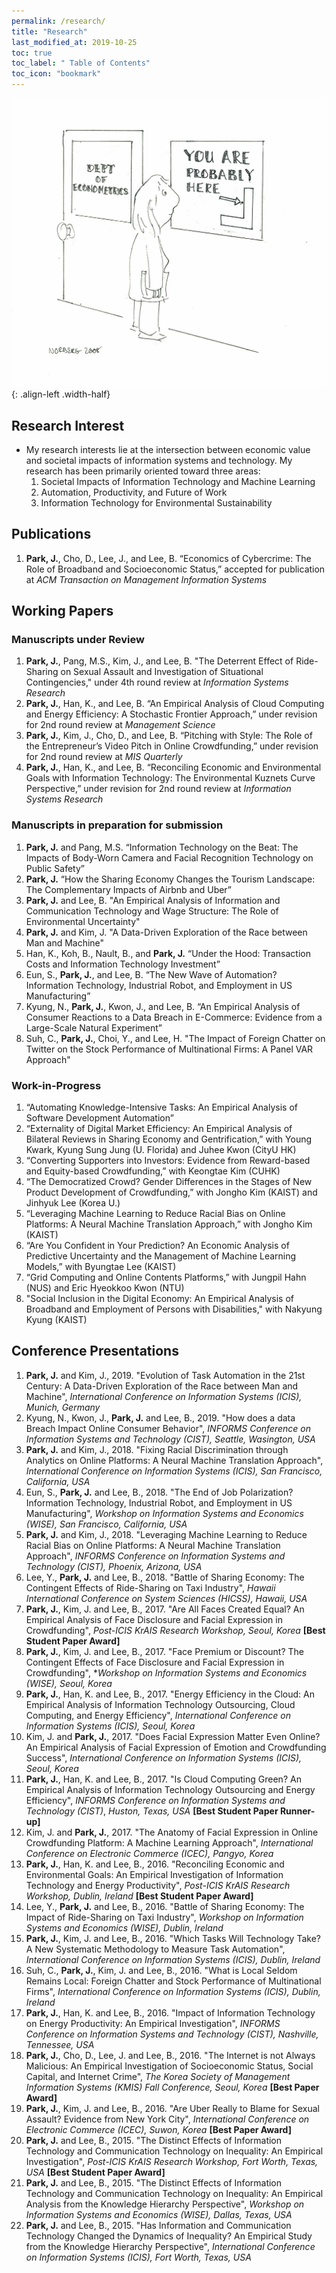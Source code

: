 ```yaml
---
permalink: /research/
title: "Research"
last_modified_at: 2019-10-25
toc: true
toc_label: " Table of Contents"
toc_icon: "bookmark"
---
```

![](/assets/images/you_are_here.jpg){: .align-left .width-half}

## Research Interest
* My research interests lie at the intersection between economic value and societal impacts of information systems and technology. My research has been primarily oriented toward three areas:
	1. Societal Impacts of Information Technology and Machine Learning
	2. Automation, Productivity, and Future of Work
	3. Information Technology for Environmental Sustainability


## Publications
1. **Park, J.**, Cho, D., Lee, J., and Lee, B. “Economics of Cybercrime: The Role of Broadband and Socioeconomic Status,” accepted for publication at *ACM Transaction on Management Information Systems*


## Working Papers
### Manuscripts under Review
1. **Park, J.**, Pang, M.S., Kim, J., and Lee, B. "The Deterrent Effect of Ride-Sharing on Sexual Assault and Investigation of Situational Contingencies," under 4th round review at *Information Systems Research*
2. **Park, J.**, Han, K., and Lee, B. “An Empirical Analysis of Cloud Computing and Energy Efficiency: A Stochastic Frontier Approach,” under revision for 2nd round review at *Management Science*
3. **Park, J.**, Kim, J., Cho, D., and Lee, B. “Pitching with Style: The Role of the Entrepreneur’s Video Pitch in Online Crowdfunding,” under revision for 2nd round review at *MIS Quarterly*
4. **Park, J.**, Han, K., and Lee, B. “Reconciling Economic and Environmental Goals with Information Technology: The Environmental Kuznets Curve Perspective,” under revision for 2nd round review at *Information Systems Research*


### Manuscripts in preparation for submission
1. **Park, J.** and Pang, M.S. “Information Technology on the Beat: The Impacts of Body-Worn Camera and Facial Recognition Technology on Public Safety”
2. **Park, J.** “How the Sharing Economy Changes the Tourism Landscape: The Complementary Impacts of Airbnb and Uber”
3. **Park, J.** and Lee, B. "An Empirical Analysis of Information and Communication Technology and Wage Structure: The Role of Environmental Uncertainty"
4. **Park, J.** and Kim, J. "A Data-Driven Exploration of the Race between Man and Machine"
5. Han, K., Koh, B., Nault, B., and **Park, J.** “Under the Hood: Transaction Costs and Information Technology Investment”
6. Eun, S., **Park, J.**, and Lee, B. “The New Wave of Automation? Information Technology, Industrial Robot, and Employment in US Manufacturing”
7. Kyung, N., **Park, J.**, Kwon, J., and Lee, B. “An Empirical Analysis of Consumer Reactions to a Data Breach in E-Commerce: Evidence from a Large-Scale Natural Experiment”
8. Suh, C., **Park, J.**, Choi, Y., and Lee, H. "The Impact of Foreign Chatter on Twitter on the Stock Performance of Multinational Firms: A Panel VAR Approach"


### Work-in-Progress
1. “Automating Knowledge-Intensive Tasks: An Empirical Analysis of Software Development Automation”
2. “Externality of Digital Market Efficiency: An Empirical Analysis of Bilateral Reviews in Sharing Economy and Gentrification,” with Young Kwark, Kyung Sung Jung (U. Florida) and Juhee Kwon (CityU HK)
3. “Converting Supporters into Investors: Evidence from Reward-based and Equity-based Crowdfunding,” with Keongtae Kim (CUHK)
4. “The Democratized Crowd? Gender Differences in the Stages of New Product Development of Crowdfunding,” with Jongho Kim (KAIST) and Jinhyuk Lee (Korea U.)
5. “Leveraging Machine Learning to Reduce Racial Bias on Online Platforms: A Neural Machine Translation Approach,” with Jongho Kim (KAIST)
6. “Are You Confident in Your Prediction? An Economic Analysis of Predictive Uncertainty and the Management of Machine Learning Models,” with Byungtae Lee (KAIST)
7. “Grid Computing and Online Contents Platforms,” with Jungpil Hahn (NUS) and Eric Hyeokkoo Kwon (NTU)
8. "Social Inclusion in the Digital Economy: An Empirical Analysis of Broadband and Employment of Persons with Disabilities," with Nakyung Kyung (KAIST)



## Conference Presentations
1. **Park, J.** and Kim, J., 2019. "Evolution of Task Automation in the 21st Century: A Data-Driven Exploration of the Race between Man and Machine", *International Conference on Information Systems (ICIS), Munich, Germany*
2. Kyung, N., Kwon, J., **Park, J.** and Lee, B., 2019. "How does a data Breach Impact Online Consumer Behavior", *INFORMS Conference on Information Systems and Technology (CIST), Seattle, Wasington, USA*
3. **Park, J.** and Kim, J., 2018. "Fixing Racial Discrimination through Analytics on Online Platforms: A Neural Machine Translation Approach", *International Conference on Information Systems (ICIS), San Francisco, California, USA*
4.	Eun, S., **Park, J.** and Lee, B., 2018. "The End of Job Polarization? Information Technology, Industrial Robot, and Employment in US Manufacturing", *Workshop on Information Systems and Economics (WISE), San Francisco, California, USA*
5. **Park, J.** and Kim, J., 2018. "Leveraging Machine Learning to Reduce Racial Bias on Online Platforms: A Neural Machine Translation Approach", *INFORMS Conference on Information Systems and Technology (CIST), Phoenix, Arizona, USA*
6. Lee, Y., **Park, J.** and Lee, B., 2018. "Battle of Sharing Economy: The Contingent Effects of Ride-Sharing on Taxi Industry", *Hawaii International Conference on System Sciences (HICSS), Hawaii, USA*
7. **Park, J.**, Kim, J. and Lee, B., 2017. "Are All Faces Created Equal? An Empirical Analysis of Face Disclosure and Facial Expression in Crowdfunding", *Post-ICIS KrAIS Research Workshop, Seoul, Korea* **[Best Student Paper Award]**
8. **Park, J.**, Kim, J. and Lee, B., 2017. "Face Premium or Discount? The Contingent Effects of Face Disclosure and Facial Expression in Crowdfunding", **Workshop on Information Systems and Economics (WISE), Seoul, Korea*
9. **Park, J.**, Han, K. and Lee, B., 2017. "Energy Efficiency in the Cloud: An Empirical Analysis of Information Technology Outsourcing, Cloud Computing, and Energy Efficiency", *International Conference on Information Systems (ICIS), Seoul, Korea*
10. Kim, J. and **Park, J.**, 2017. "Does Facial Expression Matter Even Online? An Empirical Analysis of Facial Expression of Emotion and Crowdfunding Success", *International Conference on Information Systems (ICIS), Seoul, Korea*
11. **Park, J.**, Han, K. and Lee, B., 2017. "Is Cloud Computing Green? An Empirical Analysis of Information Technology Outsourcing and Energy Efficiency", *INFORMS Conference on Information Systems and Technology (CIST)*, *Huston, Texas, USA* **[Best Student Paper Runner-up]**
12. Kim, J. and **Park, J.**, 2017. "The Anatomy of Facial Expression in Online Crowdfunding Platform: A Machine Learning Approach", *International Conference on Electronic Commerce (ICEC), Pangyo, Korea*
13. **Park, J.**, Han, K. and Lee, B., 2016. "Reconciling Economic and Environmental Goals: An Empirical Investigation of Information Technology and Energy Productivity", *Post-ICIS KrAIS Research Workshop, Dublin, Ireland* **[Best Student Paper Award]**
14. Lee, Y., **Park, J.** and Lee, B., 2016. "Battle of Sharing Economy: The Impact of Ride-Sharing on Taxi Industry", *Workshop on Information Systems and Economics (WISE), Dublin, Ireland*
15. **Park, J.**, Kim, J. and Lee, B., 2016. "Which Tasks Will Technology Take? A New Systematic Methodology to Measure Task Automation", *International Conference on Information Systems (ICIS), Dublin, Ireland*
16. Suh, C., **Park, J.**, Kim, J. and Lee, B., 2016. "What is Local Seldom Remains Local: Foreign Chatter and Stock Performance of Multinational Firms", *International Conference on Information Systems (ICIS), Dublin, Ireland*
17. **Park, J.**, Han, K. and Lee, B., 2016. "Impact of Information Technology on Energy Productivity: An Empirical Investigation", *INFORMS Conference on Information Systems and Technology (CIST), Nashville, Tennessee, USA*
18. **Park, J.**, Cho, D., Lee, J. and Lee, B., 2016. "The Internet is not Always Malicious: An Empirical Investigation of Socioeconomic Status, Social Capital, and Internet Crime", *The Korea Society of Management Information Systems (KMIS) Fall Conference, Seoul, Korea* **[Best Paper Award]**
19. **Park, J.**, Kim, J. and Lee, B., 2016. "Are Uber Really to Blame for Sexual Assault? Evidence from New York City", *International Conference on Electronic Commerce (ICEC), Suwon, Korea* **[Best Paper Award]**
20. **Park, J.** and Lee, B., 2015. "The Distinct Effects of Information Technology and Communication Technology on Inequality: An Empirical Investigation", *Post-ICIS KrAIS Research Workshop, Fort Worth, Texas, USA* **[Best Student Paper Award]**
21. **Park, J.** and Lee, B., 2015. "The Distinct Effects of Information Technology and Communication Technology on Inequality: An Empirical Analysis from the Knowledge Hierarchy Perspective", *Workshop on Information Systems and Economics (WISE), Dallas, Texas, USA*
22. **Park, J.** and Lee, B., 2015. "Has Information and Communication Technology Changed the Dynamics of Inequality? An Empirical Study from the Knowledge Hierarchy Perspective", *International Conference on Information Systems (ICIS), Fort Worth, Texas, USA*
